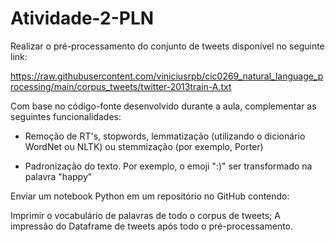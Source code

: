 # Atividade-2-PLN

Realizar o pré-processamento do conjunto de tweets disponível no seguinte link:



https://raw.githubusercontent.com/viniciusrpb/cic0269_natural_language_processing/main/corpus_tweets/twitter-2013train-A.txt



Com base no código-fonte desenvolvido durante a aula, complementar as seguintes funcionalidades:

- Remoção de RT's, stopwords, lemmatização (utilizando o dicionário WordNet ou NLTK) ou stemmização (por exemplo, Porter)

- Padronização do texto. Por exemplo, o emoji ":)" ser transformado na palavra "happy"

Enviar um notebook Python em um repositório no GitHub contendo:

  Imprimir o vocabulário de palavras de todo o corpus de tweets;
  A impressão do Dataframe de tweets após todo o pré-processamento.
